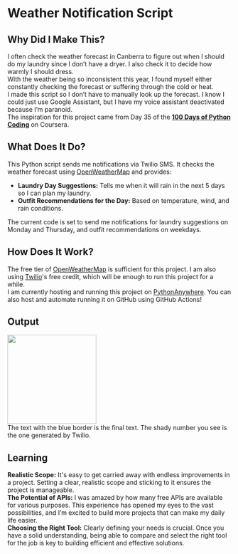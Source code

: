 # Weather Notification Script

## Why Did I Make This?
I often check the weather forecast in Canberra to figure out when I should do my laundry since I don’t have a dryer. I also check it to decide how warmly I should dress.  
With the weather being so inconsistent this year, I found myself either constantly checking the forecast or suffering through the cold or heat.  
I made this script so I don’t have to manually look up the forecast. I know I could just use Google Assistant, but I have my voice assistant deactivated because I’m paranoid.  
The inspiration for this project came from Day 35 of the [**100 Days of Python Coding**](https://www.udemy.com/course/100-days-of-code/) on Coursera.

## What Does It Do?
This Python script sends me notifications via Twilio SMS. It checks the weather forecast using [OpenWeatherMap](https://openweathermap.org/) and provides:
- **Laundry Day Suggestions:** Tells me when it will rain in the next 5 days so I can plan my laundry.
- **Outfit Recommendations for the Day:** Based on temperature, wind, and rain conditions.

The current code is set to send me notifications for laundry suggestions on Monday and Thursday, and outfit recommendations on weekdays.

## How Does It Work?
The free tier of [OpenWeatherMap](https://openweathermap.org/) is sufficient for this project. I am also using [Twilio](https://www.twilio.com/login)'s free credit, which will be enough to run this project for a while.  
I am currently hosting and running this project on [PythonAnywhere](https://www.pythonanywhere.com/login/). You can also host and automate running it on GitHub using GitHub Actions!

## Output
<img src="https://github.com/user-attachments/assets/3729c65a-c7dc-4264-a338-701b108132d8" width="200"/></br>
The text with the blue border is the final text. The shady number you see is the one generated by Twilio.

## Learning
**Realistic Scope:** It's easy to get carried away with endless improvements in a project. Setting a clear, realistic scope and sticking to it ensures the project is manageable. </br>
**The Potential of APIs:** I was amazed by how many free APIs are available for various purposes. This experience has opened my eyes to the vast possibilities, and I’m excited to build more projects that can make my daily life easier.</br>
**Choosing the Right Tool:** Clearly defining your needs is crucial. Once you have a solid understanding, being able to compare and select the right tool for the job is key to building efficient and effective solutions.</br>


